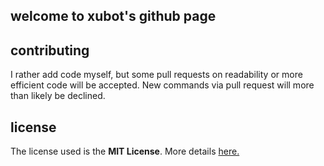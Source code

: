 ## welcome to xubot's github page

## contributing
I rather add code myself, but some pull requests on readability or more efficient code will be accepted. New commands via pull request will more than likely be declined.

## license
The license used is the **MIT License**. More details [here.](https://github.com/xubiod/xubot/blob/master/LICENSE)